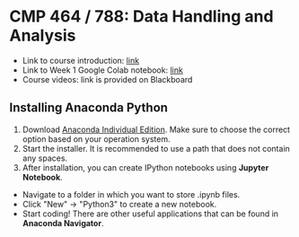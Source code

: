 # CMP 464 / 788: Data Handling and Analysis

- Link to course introduction: <a href="https://docs.google.com/presentation/d/17_Xd4hWagpNELpbSyP9E_xzBCv4iN8DntM0nV9Feif8/edit?usp=sharing"> link </a>
- Link to Week 1 Google Colab notebook: <a href="https://colab.research.google.com/drive/1LPe5Aabd9F3429m8LKtcMHSVwvKvq9FA?usp=sharing"> link </a>
- Course videos: link is provided on Blackboard

## Installing Anaconda Python
1. Download <a href="https://www.anaconda.com/products/individual">Anaconda Individual Edition</a>. Make sure to choose the correct option based on your operation system. 
2. Start the installer. It is recommended to use a path that does not contain any spaces.
3. After installation, you can create IPython notebooks using **Jupyter Notebook**. 
  - Navigate to a folder in which you want to store .ipynb files.
  - Click "New" -> "Python3" to create a new notebook.
  - Start coding!
There are other useful applications that can be found in **Anaconda Navigator**.
